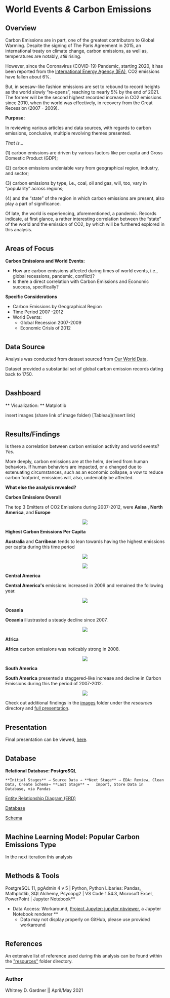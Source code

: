 # World Events _&_ Carbon Emissions 

## Overview
Carbon Emissions are in part, one of the greatest contributors to Global Warming. 
Despite the signing of The Paris Agreement in 2015, an international treaty on climate change, carbon emissions, as well as, temperatures are notably, _still_ rising. 

However, since the Coronavirus (COVID-19) Pandemic, starting 2020, it has been reported from the [International Energy Agency (IEA)]( https://www.iea.org/reports/global-energy-review-2021/co2-emissions), CO2 emissions have fallen about 6%.  

But, in seesaw-like fashion emissions are set to rebound to record heights as the world slowly “re-opens”, reaching to nearly 5% by the end of 2021. The former will be the second highest recorded increase in CO2 emissions since 2010, when the world was effectively, in recovery from the Great Recession (2007 - 2009). 

**Purpose:**

In reviewing various articles and data sources, with regards to carbon emissions, conclusive, multiple revolving themes presented. 

_That is…_

(1)	carbon emissions are driven by various factors like per capita and Gross Domestic Product (GDP); 

(2)	carbon emissions undeniable vary from geographical region, industry, and sector;

(3)	carbon emissions by type, i.e., coal, oil and gas, will, too, vary in “popularity” across regions;

(4)	and the “state” of the region in which carbon emissions are present, also play a part of significance. 

Of late, the world is experiencing, aforementioned, a pandemic.   Records indicate, at first glance, a rather interesting correlation between the “state” of the world and the emission of CO2, by which will be furthered explored in this analysis. 

#

## Areas of Focus 

**Carbon Emissions and World Events:**

 * How are carbon emissions affected during times of world events, i.e., global recessions, pandemic, conflict)?
 *  Is there a direct correlation with Carbon Emissions and Economic success, specifically?

**Specific Considerations**
* Carbon Emissions by Geographical Region
* Time Period 2007 -2012
* World Events:
    * Global Recession 2007-2009
    * Economic Crisis of 2012
#

## Data Source
Analysis was conducted from dataset sourced from [Our World Data](https://github.com/owid/co2-data). 

Dataset provided a substantial set of global carbon emission records dating back to 1750. 

#
## Dashboard
** Visualization: ** Matplotlib

insert images (share link of image folder)
[Tableau](insert link) 
#

## Results/Findings

Is there a correlation between carbon emission activity and world events? _Yes._ 

More deeply, carbon emissions are at the helm, derived from human behaviors. If human behaviors are impacted, or a changed due to extenuating circumstances, such as an economic collapse, a vow to reduce carbon footprint, emissions will, also,  undeniably be affected. 

**What else the analysis revealed?**

**Carbon Emissions Overall**

The top 3 Emitters of CO2 Emissions during 2007-2012, were **Asisa** , **North America**, and **Europe**


<p align="center">
  <img src="final/resources/images/avg_geo_reg_co2_pie.png"/>
</p>

**Highest Carbon Emissions Per Capita**

**Australia** and **Carribean** tends to lean towards having the highest emissions per capita during this time period

 </p>
<p align="center">
  <img src="final/resources/images/all_reg_co2_per_capita_multiline_without_car.png"/>
</p>

</p>
<p align="center">
  <img src="final/resources/images/avg_geo_reg_co2_capita_bar.png"/>
</p>

**Central America**

**Central America's** emissions increased in 2009 and remained the following year. 

</p>
<p align="center">
  <img src="final/resources/images/cen_co2_per_capita.png"/>
</p>

**Oceania**

**Oceania** illustrasted a steady decline since 2007. 

</p>
<p align="center">
  <img src="final/resources/images/oceania_co2_per_capita.png"/>
</p>

**Africa**

**Africa** carbon emissions was noticably strong in 2008. 
</p>
<p align="center">
  <img src="final/resources/images/africa_co2_per_capita.png"/>
</p>

**South America**

**South America** presented a staggered-like increase and decline in Carbon Emissions during this the period of 2007-2012. 

</p>
<p align="center">
  <img src="final/resources/images/soam_co2_per_capita.png"/>
</p>

Check out additional findings in the [images](https://github.com/SoWhitIs/world_events_emissions/tree/final_wdg/final/resources/images) folder under the _resources_ directory and [full presentation](https://github.com/SoWhitIs/world_events_emissions#presentation). 
#

## Presentation
 Final presentation can be viewed, [here](final/presentation/world_events_emissions_wdg_fp_pres.pdf).
#

## Database

 **Relational Database: PostgreSQL**

    **Initial Stages** → Source Data → **Next Stage** → EDA: Review, Clean Data, Create Schema→ **Last Stage** →   Import, Store Data in Database, via Pandas

[Entity Relationship Diagram (ERD)](final/resources/schema/ERD_world_events_carbon_df_fp.png)

[Database](final/resources/schema/decades_co_emissions_schema_fp_wdg_data_loaded.png)


[Schema](final/resources/schema/world_events_carbon_schema_fp_wdg.sql)

#
## Machine Learning Model: Popular Carbon Emissions Type
 In the next iteration this analysis 
#

## Methods & Tools 
PostgreSQL 11, pgAdmin 4 v 5 | Python, Python Libaries: Pandas, Mathplotlib, SQLAlchemy, Psycopg2 | VS Code 1.54.3, Microsoft Excel, PowerPoint | Jupyter Notebook** 
 
* Data Access: Workaround, [Project Jupyter: jupyter nbviewer](https://nbviewer.jupyter.org/), a Jupyter Notebook renderer **
     * Data may not display properly on GitHub, please use provided workaround
 
#
## References
 
An extensive list of reference  used during this analysis can be found within the ["resources"](final/resources/sources_ref_wdg_fp.pdf) folder directory. 

---
### Author
Whitney D. Gardner || April/May 2021